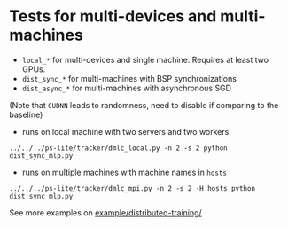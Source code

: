 # Tests for multi-devices and multi-machines

- `local_*` for multi-devices and single machine. Requires at least two GPUs.
- `dist_sync_*` for multi-machines with BSP synchronizations
- `dist_async_*` for multi-machines with asynchronous SGD

(Note that `CUDNN` leads to randomness, need to disable if comparing to the baseline)

- runs on local machine with two servers and two workers

```
../../../ps-lite/tracker/dmlc_local.py -n 2 -s 2 python dist_sync_mlp.py
```

- runs on multiple machines with machine names in `hosts`

```
../../../ps-lite/tracker/dmlc_mpi.py -n 2 -s 2 -H hosts python dist_sync_mlp.py
```

See more examples on [example/distributed-training/](../../../example/distributed-training)
